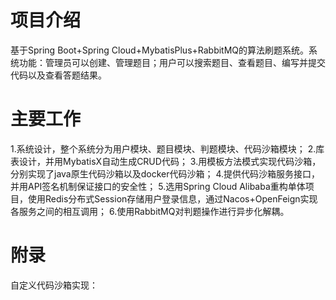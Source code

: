 # 项目介绍
基于Spring Boot+Spring Cloud+MybatisPlus+RabbitMQ的算法刷题系统。系统功能：管理员可以创建、管理题目；用户可以搜索题目、查看题目、编写并提交代码以及查看答题结果。
# 主要工作
1.系统设计，整个系统分为用户模块、题目模块、判题模块、代码沙箱模块；
2.库表设计，并用MybatisX自动生成CRUD代码；
3.用模板方法模式实现代码沙箱，分别实现了java原生代码沙箱以及docker代码沙箱；
4.提供代码沙箱服务接口，并用API签名机制保证接口的安全性；
5.选用Spring Cloud Alibaba重构单体项目，使用Redis分布式Session存储用户登录信息，通过Nacos+OpenFeign实现各服务之间的相互调用；
6.使用RabbitMQ对判题操作进行异步化解耦。
# 附录
自定义代码沙箱实现：
